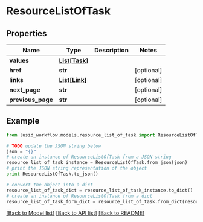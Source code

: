 # ResourceListOfTask


## Properties
Name | Type | Description | Notes
------------ | ------------- | ------------- | -------------
**values** | [**List[Task]**](Task.md) |  | 
**href** | **str** |  | [optional] 
**links** | [**List[Link]**](Link.md) |  | [optional] 
**next_page** | **str** |  | [optional] 
**previous_page** | **str** |  | [optional] 

## Example

```python
from lusid_workflow.models.resource_list_of_task import ResourceListOfTask

# TODO update the JSON string below
json = "{}"
# create an instance of ResourceListOfTask from a JSON string
resource_list_of_task_instance = ResourceListOfTask.from_json(json)
# print the JSON string representation of the object
print ResourceListOfTask.to_json()

# convert the object into a dict
resource_list_of_task_dict = resource_list_of_task_instance.to_dict()
# create an instance of ResourceListOfTask from a dict
resource_list_of_task_form_dict = resource_list_of_task.from_dict(resource_list_of_task_dict)
```
[[Back to Model list]](../README.md#documentation-for-models) [[Back to API list]](../README.md#documentation-for-api-endpoints) [[Back to README]](../README.md)


